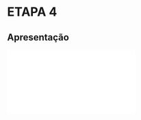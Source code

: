 # ETAPA 4

##  Apresentação

![Apresentação Final](/docs/Apresentacao_Gestao-de-Obras-solucoes-fotovoltaicas_v2.pdf)



